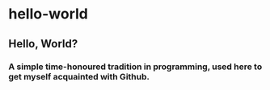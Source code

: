 # hello-world

## Hello, World?

### A simple time-honoured tradition in programming, used here to get myself acquainted with Github.
